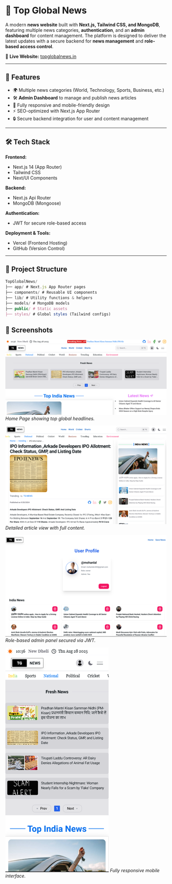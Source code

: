 # 📰 Top Global News

A modern **news website** built with **Next.js, Tailwind CSS, and MongoDB**, featuring multiple news categories, **authentication**, and an **admin dashboard** for content management. The platform is designed to deliver the latest updates with a secure backend for **news management** and **role-based access control**.

🔗 **Live Website:** [topglobalnews.in](https://topglobalnews.in)

---

## 🚀 Features

- 🌍 Multiple news categories (World, Technology, Sports, Business, etc.)  
- 🛠️ **Admin Dashboard** to manage and publish news articles  
- 📱 Fully responsive and mobile-friendly design  
- ⚡ SEO-optimized with Next.js App Router  
- 🔒 Secure backend integration for user and content management  

---

## 🛠️ Tech Stack

**Frontend:**  
- Next.js 14 (App Router)  
- Tailwind CSS  
- Next/UI Components  

**Backend:**  
- Next.js Api Router
- MongoDB (Mongoose)  

**Authentication:**  
- JWT for secure role-based access  

**Deployment & Tools:**  
- Vercel (Frontend Hosting)  
- GitHub (Version Control)  

---

## 📂 Project Structure
```js
TopGlobalNews/
├── app/ # Next.js App Router pages
├── components/ # Reusable UI components
├── lib/ # Utility functions & helpers
├── models/ # MongoDB models
├── public/ # Static assets
├── styles/ # Global styles (Tailwind configs)

```

## 📸 Screenshots

![Home Page](./public/screenshots/home.png)
*Home Page showing top global headlines.*

![Article View](./public/screenshots/article.png)
*Detailed article view with full content.*

![Admin Dashboard](./public/screenshots/admin.png)
*Role-based admin panel secured via JWT.*

![Mobile View](./public/screenshots/mobail.png)
*Fully responsive mobile interface.*


